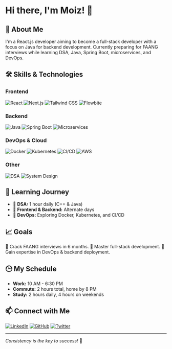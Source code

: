# Hi there, I'm Moiz! 👋

## 🚀 About Me
I'm a React.js developer aiming to become a full-stack developer with a focus on Java for backend development. Currently preparing for FAANG interviews while learning DSA, Java, Spring Boot, microservices, and DevOps.

## 🛠 Skills & Technologies

### Frontend
![React](https://img.shields.io/badge/React-20232A?style=for-the-badge&logo=react&logoColor=61DAFB)
![Next.js](https://img.shields.io/badge/Next.js-000000?style=for-the-badge&logo=nextdotjs&logoColor=white)
![Tailwind CSS](https://img.shields.io/badge/Tailwind_CSS-38B2AC?style=for-the-badge&logo=tailwind-css&logoColor=white)
![Flowbite](https://img.shields.io/badge/Flowbite-38B2AC?style=for-the-badge&logo=flowbite&logoColor=white)

### Backend
![Java](https://img.shields.io/badge/Java-ED8B00?style=for-the-badge&logo=java&logoColor=white)
![Spring Boot](https://img.shields.io/badge/Spring_Boot-6DB33F?style=for-the-badge&logo=spring-boot&logoColor=white)
![Microservices](https://img.shields.io/badge/Microservices-6DB33F?style=for-the-badge&logo=microservices&logoColor=white)

### DevOps & Cloud
![Docker](https://img.shields.io/badge/Docker-2496ED?style=for-the-badge&logo=docker&logoColor=white)
![Kubernetes](https://img.shields.io/badge/Kubernetes-326CE5?style=for-the-badge&logo=kubernetes&logoColor=white)
![CI/CD](https://img.shields.io/badge/CI/CD-4285F4?style=for-the-badge&logo=github-actions&logoColor=white)
![AWS](https://img.shields.io/badge/AWS-232F3E?style=for-the-badge&logo=amazon-aws&logoColor=white)

### Other
![DSA](https://img.shields.io/badge/DSA-8A2BE2?style=for-the-badge&logo=algorithm&logoColor=white)
![System Design](https://img.shields.io/badge/System%20Design-FF5722?style=for-the-badge&logo=architecture&logoColor=white)

## 📖 Learning Journey
- 📌 **DSA:** 1 hour daily (C++ & Java)
- 📌 **Frontend & Backend:** Alternate days
- 📌 **DevOps:** Exploring Docker, Kubernetes, and CI/CD

## 📈 Goals
🎯 Crack FAANG interviews in 6 months.
🎯 Master full-stack development.
🎯 Gain expertise in DevOps & backend deployment.

## 🕒 My Schedule
- **Work:** 10 AM - 6:30 PM
- **Commute:** 2 hours total, home by 8 PM
- **Study:** 2 hours daily, 4 hours on weekends

## 📫 Connect with Me
[![LinkedIn](https://img.shields.io/badge/LinkedIn-0A66C2?style=for-the-badge&logo=linkedin&logoColor=white)](#)
[![GitHub](https://img.shields.io/badge/GitHub-181717?style=for-the-badge&logo=github&logoColor=white)](#)
[![Twitter](https://img.shields.io/badge/Twitter-1DA1F2?style=for-the-badge&logo=twitter&logoColor=white)](#)

---
_Consistency is the key to success!_ 🚀
